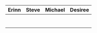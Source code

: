 | **Erinn** | **Steve**  | **Michael**   |  **Desiree**
|:-------:|:--------:|:---------:|:---------:|
|  |  |     | |
|   |   |     | |
|  |   |   |  |
|    |      |   | |
|  |  |  |  |
|   |    |     |   |
|     |   |    |   |
